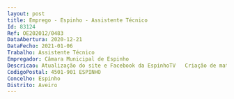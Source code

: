 ```yaml
--- 
layout: post
title: Emprego - Espinho - Assistente Técnico
Id: 83124
Ref: OE202012/0483
DataAbertura: 2020-12-21
DataFecho: 2021-01-06
Trabalho: Assistente Técnico
Empregador: Câmara Municipal de Espinho
Descricao: Atualização do site e Facebook da EspinhoTV   Criação de material promocional  Captação imagens em foto e vídeo de eventos  Atualização dos vídeos do ecrã~ led no exterior do edifício  Promoção de eventos do concelho  Filmagem e edição de programas  Realização de vídeos institucionais e empresariais  Apoio aos eventos e cinema do Centro Multimeios 
CodigoPostal: 4501-901 ESPINHO
Concelho: Espinho
Distrito: Aveiro
--- 
```

